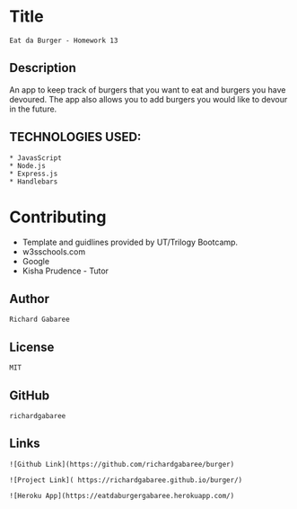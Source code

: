 # Title 
    Eat da Burger - Homework 13

  <!-- ![webpage](/templates/assets/webpage.png) -->

  ## Description 
   An app to keep track of burgers that you want to eat and burgers you have devoured. The app also allows you to add burgers you would like to devour in the        future. 
   
##  TECHNOLOGIES USED:
    * JavasScript
    * Node.js   
    * Express.js
    * Handlebars

  # Contributing

  * Template and guidlines provided by UT/Trilogy Bootcamp.
  * w3sschools.com
  * Google
  * Kisha Prudence - Tutor
    
  ## Author
    Richard Gabaree

  ## License
    MIT

  ## GitHub
    richardgabaree

  ## Links
    ![Github Link](https://github.com/richardgabaree/burger)

    ![Project Link]( https://richardgabaree.github.io/burger/)

    ![Heroku App](https://eatdaburgergabaree.herokuapp.com/)

  
